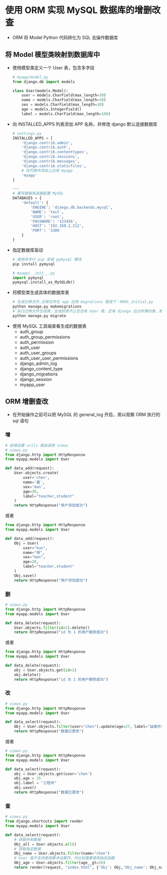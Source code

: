# 使用 ORM 实现 MySQL 数据库的增删改查
- ORM 将 Model Python 代码转化为 SQL 去操作数据库
## 将 Model 模型类映射到数据库中
- 使用模型类定义一个 User 表，包含多字段
    ```python
    # myapp/model.py
    from django.db import models

    class User(models.Model):
        user = models.CharField(max_length=30)
        name = models.CharField(max_length=30)
        sex = models.CharField(max_length=10)
        age = models.IntegerField()
        label = models.CharField(max_length=100)
    ```
- 向 INSTALLED_APPS 列表添加 APP 名称，并修改 django 默认连接数据库
    ```python
    # settings.py
    INSTALLED_APPS = [
        'django.contrib.admin',
        'django.contrib.auth',
        'django.contrib.contenttypes',
        'django.contrib.sessions',
        'django.contrib.messages',
        'django.contrib.staticfiles',
        # 在列表中添加上应用 myapp
        'myapp'
    ]

    ···
    # 重写数据库连接配置 MySQL
    DATABASES = {
        'default': {
            'ENGINE': 'django.db.backends.mysql',
            'NAME': 'test',
            'USER': 'root',
            'PASSWORD': '123456',
            'HOST': '192.168.2.212',
            'PORT': '3306'
        }
    }
    ```
- 指定数据库驱动
    ```bash
    # 使用命令行 pip 安装 pymysql 模块
    pip install pymysql
    ```
    ```python
    # myapp/__init__.py
    import pymysql
    pymysql.install_as_MySQLdb()
    ```
- 将模型类生成具体的数据库表
    ```python
    # 生成迁移文件,迁移文件在 app 应用 migrations 路径下：0001_initial.py
    python manage.py makemigrations
    # 执行迁移文件生成表，生成的表不止包含有 User 表，还有 django 后台所需的表，即 INSTALLED_APPS 列表下所有的应用都会生成表
    python manage.py migrate
    ```
- 使用 MySQL 工具端查看生成的数据表
    - auth_group
    - auth_group_permissions
    - auth_permission
    - auth_user
    - auth_user_groups
    - auth_user_user_permissions
    - django_admin_log
    - django_content_type
    - django_migrations
    - django_session
    - myapp_user

## ORM 增删查改
- 在开始操作之前可以把 MySQL 的 general_log 开启，用以观察 ORM 执行的 sql 语句
### 增
```python
# 前端设置 urils 路由调用 views
# views.py
from django.http import HttpResponse
from myapp.models import User

def data_add(request):
    User.objects.create(
        user='chen',
        name='晨',
        sex='man',
        age=30,
        label="teacher,student"
    )
    return HttpResponse("用户添加成功")
```
或者
```python
from django.http import HttpResponse
from myapp.models import User

def data_add(request):
    Obj = User(
        user="kun",
        name="坤",
        sex="man",
        age=20,
        label="teacher,student"
    )
    Obj.save()
    return HttpResponse("用户添加成功")
```
### 删
```python
# views.py
from django.http import HttpResponse
from myapp.models import User

def data_delete(request):
    User.objects.filter(id=1).delete()
    return HttpResponse("id 为 1 的用户删除成功")
```
或者
```python
from django.http import HttpResponse
from myapp.models import User

def data_delete(request):
    obj = User.objects.get(id=1)
    obj.delete()
    return HttpResponse("id 为 1 的用户删除成功")
```
### 改
```python
# views.py
from django.http import HttpResponse
from myapp.models import User

def data_select(request):
    Obj = User.objects.filter(user="chen").update(age=27, label="运维开发")
    return HttpResponse("数据已更改")
```
或者
```python
# views.py
from django.http import HttpResponse
from myapp.models import User

def data_select(request):
    obj = User.objects.get(user='chen')
    obj.age = 25
    obj.label = "工程师"
    obj.save()
    return HttpResponse("数据已更改")
```
### 查
```python
# views.py
from django.shortcuts import render
from myapp.models import User

def data_select(request):
    # 获取所有数据
    Obj_all = User.objects.all()
    # 获取指定数据
    Obj_name = User.objects.filter(name="chen")
    # User 类不支持使用算术运算符，作比较需要使用指定函数
    Obj_age = User.objects.filter(age__gt=26)
    return render(request, "index.html", {'Obj': Obj,'Obj_name': Obj_name,'Obj_age': Obj_age})
```